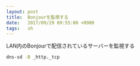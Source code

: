 ```yaml
---
layout: post
title:  Bonjourを監視する
date:   2017/09/29 09:55:00 +0900
tags:   sh
---
```


LAN内のBonjourで配信されているサーバーを監視する

```sh
dns-sd -B _http._tcp
```
